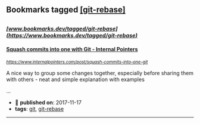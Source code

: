 ## Bookmarks tagged [[git-rebase]](https://www.bookmarks.dev?q=[git-rebase])

_<sup><sup>[www.bookmarks.dev/tagged/git-rebase](https://www.bookmarks.dev/tagged/git-rebase)</sup></sup>_
---
#### [Squash commits into one with Git - Internal Pointers](https://www.internalpointers.com/post/squash-commits-into-one-git)
_<sup>https://www.internalpointers.com/post/squash-commits-into-one-git</sup>_

A nice way to group some changes together, especially before sharing them with others - neat and simple explanation with examples

...
* :calendar: **published on**: 2017-11-17
* **tags**: [git](../tagged/git.md), [git-rebase](../tagged/git-rebase.md)
---

